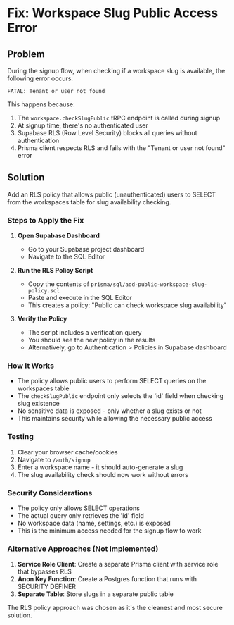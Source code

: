 # Fix: Workspace Slug Public Access Error

## Problem

During the signup flow, when checking if a workspace slug is available, the
following error occurs:

```
FATAL: Tenant or user not found
```

This happens because:

1. The `workspace.checkSlugPublic` tRPC endpoint is called during signup
2. At signup time, there's no authenticated user
3. Supabase RLS (Row Level Security) blocks all queries without authentication
4. Prisma client respects RLS and fails with the "Tenant or user not found"
   error

## Solution

Add an RLS policy that allows public (unauthenticated) users to SELECT from the
workspaces table for slug availability checking.

### Steps to Apply the Fix

1. **Open Supabase Dashboard**
   - Go to your Supabase project dashboard
   - Navigate to the SQL Editor

2. **Run the RLS Policy Script**
   - Copy the contents of `prisma/sql/add-public-workspace-slug-policy.sql`
   - Paste and execute in the SQL Editor
   - This creates a policy: "Public can check workspace slug availability"

3. **Verify the Policy**
   - The script includes a verification query
   - You should see the new policy in the results
   - Alternatively, go to Authentication > Policies in Supabase dashboard

### How It Works

- The policy allows public users to perform SELECT queries on the workspaces
  table
- The `checkSlugPublic` endpoint only selects the 'id' field when checking slug
  existence
- No sensitive data is exposed - only whether a slug exists or not
- This maintains security while allowing the necessary public access

### Testing

1. Clear your browser cache/cookies
2. Navigate to `/auth/signup`
3. Enter a workspace name - it should auto-generate a slug
4. The slug availability check should now work without errors

### Security Considerations

- The policy only allows SELECT operations
- The actual query only retrieves the 'id' field
- No workspace data (name, settings, etc.) is exposed
- This is the minimum access needed for the signup flow to work

### Alternative Approaches (Not Implemented)

1. **Service Role Client**: Create a separate Prisma client with service role
   that bypasses RLS
2. **Anon Key Function**: Create a Postgres function that runs with SECURITY
   DEFINER
3. **Separate Table**: Store slugs in a separate public table

The RLS policy approach was chosen as it's the cleanest and most secure
solution.

